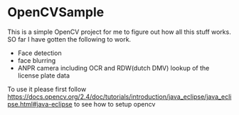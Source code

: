 # OpenCVSample
This is a simple OpenCV project for me to figure out how all this stuff works. SO far I have gotten the following to work.

- Face detection
- face blurring
- ANPR camera including OCR and RDW(dutch DMV) lookup of the license plate data


To use it please first follow https://docs.opencv.org/2.4/doc/tutorials/introduction/java_eclipse/java_eclipse.html#java-eclipse to see how to setup opencv
